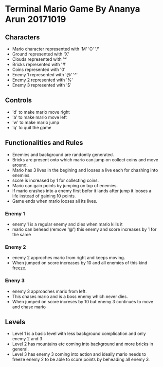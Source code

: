# Terminal Mario Game By Ananya Arun 20171019

## Characters

- Mario character represented with 'M' 'O' '/'
- Ground represented with 'X'
- Clouds represented with '*'
- Bricks represented with '#'
- Coins represented with '0'
- Enemy 1 represented with '@' '^'
- Enemy 2 represented with '%'
- Enemy 3 represented with '$'

## Controls

- 'd' to make mario move right
- 'a' to make mario move left
- 'w' to make mario jump
- 'q' to quit the game

## Functionalities and Rules
- Enemies and background are randomly generated.
- Bricks are present onto which mario can jump on collect coins and move around.
- Mario has 3 lives in the begining and looses a live each for chashing into enemies.
- score is increased by 1 for collecting coins.
- Mario can gain points by jumping on top of enemies.
- If mario crashes into a enemy first befor it lands after jump it looses a life instead of gaining 10 points.
- Game ends when mario looses all its lives.

### Enemy 1

- enemy 1 is a regular enemy and dies when mario kills it
- mario can behead (remove '@') this enemy and score increases by 1 for the same

### Enemy 2

- enemy 2 approches mario from right and keeps moving.
- When jumped on score increases by 10 and all enemies of this kind freeze.

### Eneny 3

- enemy 3 approaches mario from left.
- This chases mario and is a boss enemy which never dies.
- When jumped on score increses by 10 but enemy 3 continues to move and chase mario

## Levels

- Level 1 is a basic level with less background complication and only enemy 2 and 3
- Level 2 has mountains etc coming into background and more bricks in general.
- Level 3 has enemy 3 coming into action and ideally mario needs to freeze enemy 2 to be able to score points by beheading all enemy 3.





